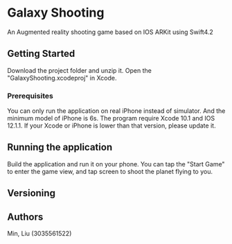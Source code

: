 # Galaxy Shooting

An Augmented reality shooting game based on IOS ARKit using Swift4.2

## Getting Started

Download the project folder and unzip it. Open the "GalaxyShooting.xcodeproj" in Xcode.

### Prerequisites
You can only run the application on real iPhone instead of simulator. And the minimum model of iPhone is 6s. The program require Xcode 10.1 and IOS 12.1.1. If your Xcode or iPhone is lower than that version, please update it.

## Running the application

Build the application and run it on your phone. You can tap the "Start Game" to enter the game view, and tap screen to shoot the planet flying to you. 

## Versioning


## Authors
Min, Liu (3035561522)




